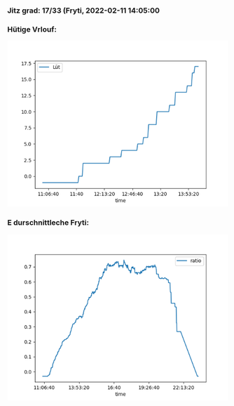 ### Jitz grad: 17/33 (Fryti, 2022-02-11 14:05:00

### Hütige Vrlouf:
![Graph](Today.png)

### E durschnittleche Fryti:
![Graph](Fryti.png)